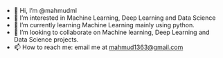 - 👋 Hi, I’m @mahmudml
- 👀 I’m interested in Machine Learning, Deep Learning and Data Science
- 🌱 I’m currently learning Machine Learning mainly using python.
- 💞️ I’m looking to collaborate on Machine learning, Deep Learning and Data Science projects.
- 📫 How to reach me: email me at mahmud1363@gmail.com

<!---
mahmudml/mahmudml is a ✨ special ✨ repository because its `README.md` (this file) appears on your GitHub profile.
You can click the Preview link to take a look at your changes.
--->
